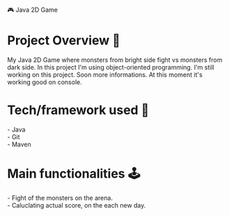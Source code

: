 🎮 Java 2D Game

<h1>Project Overview 🎨</h1>

My Java 2D Game where monsters from bright side fight vs monsters from dark side. In this project I'm using object-oriented programming.
I'm still working on this project. Soon more informations. At this moment it's working good on console.

<h1>Tech/framework used 🧰</h1>
- Java
<br>
- Git
<br>
- Maven
<br>

<h1>Main functionalities 🕹️ </h1>
- Fight of the monsters on the arena.
<br>
- Caluclating actual score, on the each new day.
<br>
